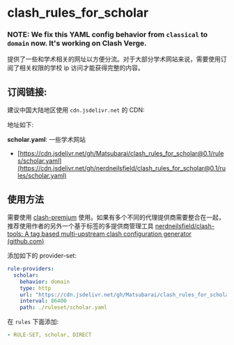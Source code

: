 # clash_rules_for_scholar

### NOTE: We fix this YAML config behavior from `classical` to `domain` now. It's working on Clash Verge.

提供了一些和学术相关的网址以方便分流。对于大部分学术网站来说，需要使用订阅了相关权限的学校 ip 访问才能获得完整的内容。



## 订阅链接:



建议中国大陆地区使用 `cdn.jsdelivr.net` 的 CDN:



地址如下:



**scholar.yaml**: 一些学术网站

- [https://cdn.jsdelivr.net/gh/Matsubarai/clash_rules_for_scholar@0.1/rules/scholar.yaml](https://cdn.jsdelivr.net/gh/nerdneilsfield/clash_rules_for_scholar@0.1/rules/scholar.yaml)



## 使用方法

需要使用 [clash-premium](https://github.com/Dreamacro/clash/releases/tag/premium) 使用。如果有多个不同的代理提供商需要整合在一起，推荐使用作者的另外一个基于标签的多提供商管理工具 [nerdneilsfield/clash-tools: A tag based multi-upstream clash configuration generator (github.com)](https://github.com/nerdneilsfield/clash-tools)



添加如下的 provider-set:



```yaml
rule-providers:
  scholar:
    behavior: domain
    type: http
    url: "https://cdn.jsdelivr.net/gh/Matsubarai/clash_rules_for_scholar@0.1/rules/scholar.yaml"
    interval: 86400
    path: ./ruleset/scholar.yaml
```



在 `rules` 下面添加:

```yaml
- RULE-SET, scholar, DIRECT
```

